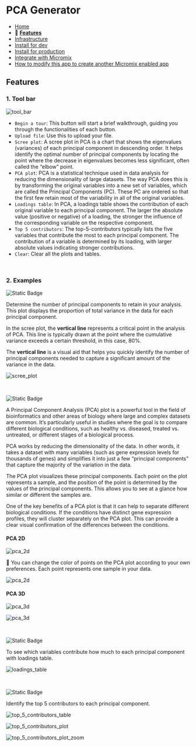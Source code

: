 # PCA Generator

- [Home](/README.md)
- 🌟 **[Features](features.md)**
- [Infrastructure](infrastructure.md)
- [Install for dev](install_for_dev.md)
- [Install for production](install_for_production.md)
- [Integrate with Micromix](integrate_with_micromix.md)
- [How to modify this app to create another Micromix enabled app](how_to_modify_this_app_to_create_another_micromix_enabled_app.md)

## Features

### 1. Tool bar

![tool_bar](/documentation_images/md__tool_bar.png)

- `Begin a tour`: This button will start a brief walkthrough, guiding you through the functionalities of each button.
- `Upload file`: Use this to upload your file.
- `Scree plot`: A scree plot in PCA is a chart that shows the eigenvalues (variances) of each principal component in descending order. It helps identify the optimal number of principal components by locating the point where the decrease in eigenvalues becomes less significant, often called the “elbow” point.
- `PCA plot`: PCA is a statistical technique used in data analysis for reducing the dimensionality of large datasets. The way PCA does this is by transforming the original variables into a new set of variables, which are called the Principal Components (PC). These PC are ordered so that the first few retain most of the variability in all of the original variables.
- `Loadings table`: In PCA, a loadings table shows the contribution of each original variable to each principal component. The larger the absolute value (positive or negative) of a loading, the stronger the influence of the corresponding variable on the respective component.
- `Top 5 contributors`: The top-5-contributors typically lists the five variables that contribute the most to each principal component. The contribution of a variable is determined by its loading, with larger absolute values indicating stronger contributions.
- `Clear`: Clear all the plots and tables.

<p>&nbsp;</p>

### 2. Examples

![Static Badge](https://img.shields.io/badge/Feature-Scree_Plot_Generation-blue)

Determine the number of principal components to retain in your analysis. This plot displays the proportion of total variance in the data for each principal component.

In the scree plot, the **vertical line** represents a critical point in the analysis of PCA. This line is typically drawn at the point where the cumulative variance exceeds a certain threshold, in this case, 80%.

The **vertical line** is a visual aid that helps you quickly identify the number of principal components needed to capture a significant amount of the variance in the data. 

![scree_plot](/documentation_images/md__scree_plot.png)

<p>&nbsp;</p>

![Static Badge](https://img.shields.io/badge/Feature-PCA_Plot_Generation_in_2D_and_3D-blue)

A Principal Component Analysis (PCA) plot is a powerful tool in the field of bioinformatics and other areas of biology where large and complex datasets are common. It’s particularly useful in studies where the goal is to compare different biological conditions, such as healthy vs. diseased, treated vs. untreated, or different stages of a biological process.

PCA works by reducing the dimensionality of the data. In other words, it takes a dataset with many variables (such as gene expression levels for thousands of genes) and simplifies it into just a few “principal components” that capture the majority of the variation in the data.

The PCA plot visualizes these principal components. Each point on the plot represents a sample, and the position of the point is determined by the values of the principal components. This allows you to see at a glance how similar or different the samples are.

One of the key benefits of a PCA plot is that it can help to separate different biological conditions. If the conditions have distinct gene expression profiles, they will cluster separately on the PCA plot. This can provide a clear visual confirmation of the differences between the conditions.

#### PCA 2D

![pca_2d](/documentation_images/md__pca_plot_2d__1.png)

🎨 You can change the color of points on the PCA plot according to your own preferences. Each point represents one sample in your data. 

![pca_2d](/documentation_images/md__pca_plot_2d__2.png)

#### PCA 3D

![pca_3d](/documentation_images/md__pca_plot_3d__1.png)

![pca_3d](/documentation_images/md__pca_plot_3d__2.png)

<p>&nbsp;</p>

![Static Badge](https://img.shields.io/badge/Feature-Loadings_Table_Generation-blue)

To see which variables contribute how much to each principal component with loadings table.

![loadings_table](/documentation_images/md__loadings_table.png)

<p>&nbsp;</p>

![Static Badge](https://img.shields.io/badge/Feature-Top_5_Contributors-blue)

Identify the top 5 contributors to each principal component.

![top_5_contributors_table](/documentation_images/md__top_5_contributors_table.png)

![top_5_contributors_plot](/documentation_images/md__top_5_contributors_plot.png)

![top_5_contributors_plot_zoom](/documentation_images/md__top_5_contributors_plot_zoom_view.png)
